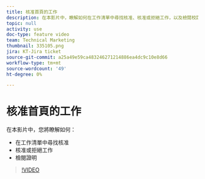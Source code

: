 ```yaml
---
title: 核准首頁的工作
description: 在本影片中，瞭解如何在工作清單中尋找核准、核准或拒絕工作，以及檢閱校訂。
topic: null
activity: use
doc-type: feature video
team: Technical Marketing
thumbnail: 335105.png
jira: KT-Jira ticket
source-git-commit: a25a49e59ca483246271214886ea4dc9c10e8d66
workflow-type: tm+mt
source-wordcount: '49'
ht-degree: 0%

---
```


# 核准首頁的工作

在本影片中，您將瞭解如何：

* 在工作清單中尋找核准
* 核准或拒絕工作
* 檢閱證明

>[!VIDEO](https://video.tv.adobe.com/v/335105/?quality=12&learn=on)
